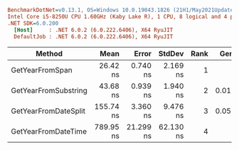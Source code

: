 ``` ini

BenchmarkDotNet=v0.13.1, OS=Windows 10.0.19043.1826 (21H1/May2021Update)
Intel Core i5-8250U CPU 1.60GHz (Kaby Lake R), 1 CPU, 8 logical and 4 physical cores
.NET SDK=6.0.200
  [Host]     : .NET 6.0.2 (6.0.222.6406), X64 RyuJIT
  DefaultJob : .NET 6.0.2 (6.0.222.6406), X64 RyuJIT


```
|               Method |      Mean |     Error |    StdDev | Rank |  Gen 0 | Allocated |
|--------------------- |----------:|----------:|----------:|-----:|-------:|----------:|
|      GetYearFromSpan |  26.42 ns |  0.740 ns |  2.169 ns |    1 |      - |         - |
| GetYearFromSubstring |  43.68 ns |  0.939 ns |  1.940 ns |    2 | 0.0102 |      32 B |
| GetYearFromDateSplit | 155.74 ns |  3.360 ns |  9.476 ns |    3 | 0.0508 |     160 B |
|  GetYearFromDateTime | 789.95 ns | 21.299 ns | 62.130 ns |    4 |      - |         - |
